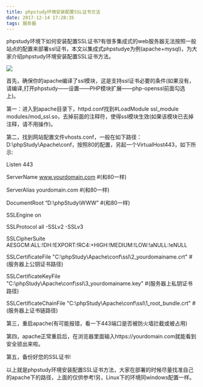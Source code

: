 ```yaml
---
title: phpstudy环境安装配置SSL证书方法
date: 2017-12-14 17:28:35
tags: 服务器
---
```

phpstudy环境下如何安装配置SSL证书?有很多集成式的web服务器无法按照一般站点的配置来部署ssl证书，本文以集成式phpstudye为例(apache+mysql)，为大家介绍phpstudy环境安装配置SSL证书方法。

![](https://www.wosign.com/faq/images/phpstudy2016.jpg)

首先，确保你的apache编译了ssl模块，这是支持ssl证书必要的条件(如果没有，请编译,打开phpstudy——设置——PHP模块扩展——php-openssl前面勾选上)。

第一：进入到apache目录下，httpd.conf找到#LoadModule ssl_module modules/mod_ssl.so，去掉前面的注释符，使得ssl模块生效(如果该模块已去掉注释，请不用操作)。

第二，找到网站配置文件vhosts.conf，一般在如下路径：D:\phpStudy\Apache\conf，按照80的配置，另起一个VirtualHost443，如下所示:

Listen 443

ServerName www.yourdomain.com #(和80一样)

ServerAlias yourdomain.com #(和80一样)

DocumentRoot “D:\phpStudy\WWW” #(和80一样)

SSLEngine on

SSLProtocol all -SSLv2 -SSLv3

SSLCipherSuite AESGCM:ALL:!DH:!EXPORT:!RC4:+HIGH:!MEDIUM:!LOW:!aNULL:!eNULL

SSLCertificateFile "C:\phpStudy\Apache\conf\ssl\2_yourdomainame.crt" #(服务器上公钥证书路径)

SSLCertificateKeyFile "C:\phpStudy\Apache\conf\ssl\3_yourdomainame.key" #(服务器上私钥证书路径)

SSLCertificateChainFile "C:\phpStudy\Apache\conf\ssl\1_root_bundle.crt" #(服务器上证书链路径)

第三，重启apache(有可能报错，看一下443端口是否被防火墙拦截或被占用)

第四，apache正常重启后，在浏览器里面输入https://yourdomain.com就能看到安全锁出来啦。

第五，备份好您的SSL证书!

以上就是phpstudy环境安装配置SSL证书方法，大家在部署的时候尽量找准自己的apache下的路径，上面的仅供参考!另，Linux下的环境同windows配置一样。